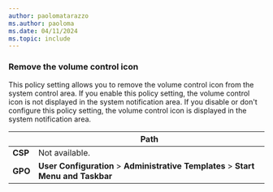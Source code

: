 ```yaml
---
author: paolomatarazzo
ms.author: paoloma
ms.date: 04/11/2024
ms.topic: include
---
```


### Remove the volume control icon

This policy setting allows you to remove the volume control icon from the system control area. If you enable this policy setting, the volume control icon is not displayed in the system notification area. If you disable or don't configure this policy setting, the volume control icon is displayed in the system notification area.

|  | Path |
|--|--|
| **CSP** | Not available. |
| **GPO** | **User Configuration** > **Administrative Templates** > **Start Menu and Taskbar** |
